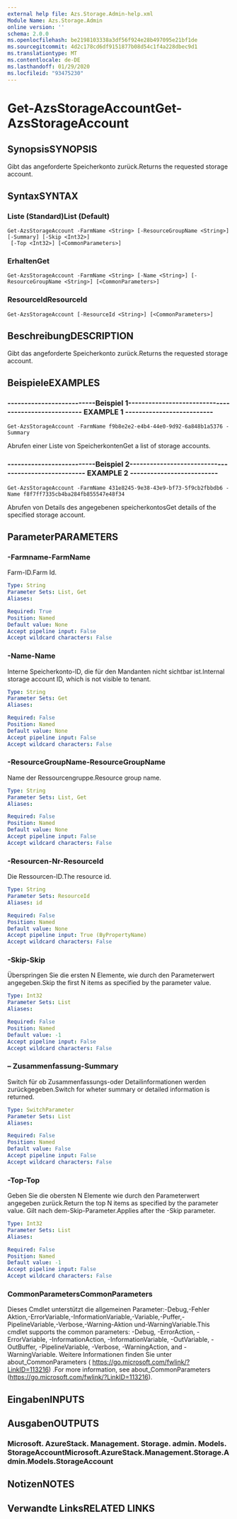 ```yaml
---
external help file: Azs.Storage.Admin-help.xml
Module Name: Azs.Storage.Admin
online version: ''
schema: 2.0.0
ms.openlocfilehash: be2198103338a3df56f924e28b497095e21bf1de
ms.sourcegitcommit: 4d2c178cd6df9151877b08d54c1f4a228dbec9d1
ms.translationtype: MT
ms.contentlocale: de-DE
ms.lasthandoff: 01/29/2020
ms.locfileid: "93475230"
---
```

# <span data-ttu-id="1b163-101">Get-AzsStorageAccount</span><span class="sxs-lookup"><span data-stu-id="1b163-101">Get-AzsStorageAccount</span></span>

## <span data-ttu-id="1b163-102">Synopsis</span><span class="sxs-lookup"><span data-stu-id="1b163-102">SYNOPSIS</span></span>
<span data-ttu-id="1b163-103">Gibt das angeforderte Speicherkonto zurück.</span><span class="sxs-lookup"><span data-stu-id="1b163-103">Returns the requested storage account.</span></span>

## <span data-ttu-id="1b163-104">Syntax</span><span class="sxs-lookup"><span data-stu-id="1b163-104">SYNTAX</span></span>

### <span data-ttu-id="1b163-105">Liste (Standard)</span><span class="sxs-lookup"><span data-stu-id="1b163-105">List (Default)</span></span>
```
Get-AzsStorageAccount -FarmName <String> [-ResourceGroupName <String>] [-Summary] [-Skip <Int32>]
 [-Top <Int32>] [<CommonParameters>]
```

### <span data-ttu-id="1b163-106">Erhalten</span><span class="sxs-lookup"><span data-stu-id="1b163-106">Get</span></span>
```
Get-AzsStorageAccount -FarmName <String> [-Name <String>] [-ResourceGroupName <String>] [<CommonParameters>]
```

### <span data-ttu-id="1b163-107">ResourceId</span><span class="sxs-lookup"><span data-stu-id="1b163-107">ResourceId</span></span>
```
Get-AzsStorageAccount [-ResourceId <String>] [<CommonParameters>]
```

## <span data-ttu-id="1b163-108">Beschreibung</span><span class="sxs-lookup"><span data-stu-id="1b163-108">DESCRIPTION</span></span>
<span data-ttu-id="1b163-109">Gibt das angeforderte Speicherkonto zurück.</span><span class="sxs-lookup"><span data-stu-id="1b163-109">Returns the requested storage account.</span></span>

## <span data-ttu-id="1b163-110">Beispiele</span><span class="sxs-lookup"><span data-stu-id="1b163-110">EXAMPLES</span></span>

### <span data-ttu-id="1b163-111">--------------------------Beispiel 1--------------------------</span><span class="sxs-lookup"><span data-stu-id="1b163-111">-------------------------- EXAMPLE 1 --------------------------</span></span>
```
Get-AzsStorageAccount -FarmName f9b8e2e2-e4b4-44e0-9d92-6a848b1a5376 -Summary
```

<span data-ttu-id="1b163-112">Abrufen einer Liste von Speicherkonten</span><span class="sxs-lookup"><span data-stu-id="1b163-112">Get a list of storage accounts.</span></span>

### <span data-ttu-id="1b163-113">--------------------------Beispiel 2--------------------------</span><span class="sxs-lookup"><span data-stu-id="1b163-113">-------------------------- EXAMPLE 2 --------------------------</span></span>
```
Get-AzsStorageAccount -FarmName 431e8245-9e38-43e9-bf73-5f9cb2fbbdb6 -Name f8f7ff7335cb4ba284fb855547e48f34
```

<span data-ttu-id="1b163-114">Abrufen von Details des angegebenen speicherkontos</span><span class="sxs-lookup"><span data-stu-id="1b163-114">Get details of the specified storage account.</span></span>

## <span data-ttu-id="1b163-115">Parameter</span><span class="sxs-lookup"><span data-stu-id="1b163-115">PARAMETERS</span></span>

### <span data-ttu-id="1b163-116">-Farmname</span><span class="sxs-lookup"><span data-stu-id="1b163-116">-FarmName</span></span>
<span data-ttu-id="1b163-117">Farm-ID.</span><span class="sxs-lookup"><span data-stu-id="1b163-117">Farm Id.</span></span>

```yaml
Type: String
Parameter Sets: List, Get
Aliases: 

Required: True
Position: Named
Default value: None
Accept pipeline input: False
Accept wildcard characters: False
```

### <span data-ttu-id="1b163-118">-Name</span><span class="sxs-lookup"><span data-stu-id="1b163-118">-Name</span></span>
<span data-ttu-id="1b163-119">Interne Speicherkonto-ID, die für den Mandanten nicht sichtbar ist.</span><span class="sxs-lookup"><span data-stu-id="1b163-119">Internal storage account ID, which is not visible to tenant.</span></span>

```yaml
Type: String
Parameter Sets: Get
Aliases: 

Required: False
Position: Named
Default value: None
Accept pipeline input: False
Accept wildcard characters: False
```

### <span data-ttu-id="1b163-120">-ResourceGroupName</span><span class="sxs-lookup"><span data-stu-id="1b163-120">-ResourceGroupName</span></span>
<span data-ttu-id="1b163-121">Name der Ressourcengruppe.</span><span class="sxs-lookup"><span data-stu-id="1b163-121">Resource group name.</span></span>

```yaml
Type: String
Parameter Sets: List, Get
Aliases: 

Required: False
Position: Named
Default value: None
Accept pipeline input: False
Accept wildcard characters: False
```

### <span data-ttu-id="1b163-122">-Resourcen-Nr</span><span class="sxs-lookup"><span data-stu-id="1b163-122">-ResourceId</span></span>
<span data-ttu-id="1b163-123">Die Ressourcen-ID.</span><span class="sxs-lookup"><span data-stu-id="1b163-123">The resource id.</span></span>

```yaml
Type: String
Parameter Sets: ResourceId
Aliases: id

Required: False
Position: Named
Default value: None
Accept pipeline input: True (ByPropertyName)
Accept wildcard characters: False
```

### <span data-ttu-id="1b163-124">-Skip</span><span class="sxs-lookup"><span data-stu-id="1b163-124">-Skip</span></span>
<span data-ttu-id="1b163-125">Überspringen Sie die ersten N Elemente, wie durch den Parameterwert angegeben.</span><span class="sxs-lookup"><span data-stu-id="1b163-125">Skip the first N items as specified by the parameter value.</span></span>

```yaml
Type: Int32
Parameter Sets: List
Aliases: 

Required: False
Position: Named
Default value: -1
Accept pipeline input: False
Accept wildcard characters: False
```

### <span data-ttu-id="1b163-126">– Zusammenfassung</span><span class="sxs-lookup"><span data-stu-id="1b163-126">-Summary</span></span>
<span data-ttu-id="1b163-127">Switch für ob Zusammenfassungs-oder Detailinformationen werden zurückgegeben.</span><span class="sxs-lookup"><span data-stu-id="1b163-127">Switch for wheter summary or detailed information is returned.</span></span>

```yaml
Type: SwitchParameter
Parameter Sets: List
Aliases: 

Required: False
Position: Named
Default value: False
Accept pipeline input: False
Accept wildcard characters: False
```

### <span data-ttu-id="1b163-128">-Top</span><span class="sxs-lookup"><span data-stu-id="1b163-128">-Top</span></span>
<span data-ttu-id="1b163-129">Geben Sie die obersten N Elemente wie durch den Parameterwert angegeben zurück.</span><span class="sxs-lookup"><span data-stu-id="1b163-129">Return the top N items as specified by the parameter value.</span></span>
<span data-ttu-id="1b163-130">Gilt nach dem-Skip-Parameter.</span><span class="sxs-lookup"><span data-stu-id="1b163-130">Applies after the -Skip parameter.</span></span>

```yaml
Type: Int32
Parameter Sets: List
Aliases: 

Required: False
Position: Named
Default value: -1
Accept pipeline input: False
Accept wildcard characters: False
```

### <span data-ttu-id="1b163-131">CommonParameters</span><span class="sxs-lookup"><span data-stu-id="1b163-131">CommonParameters</span></span>
<span data-ttu-id="1b163-132">Dieses Cmdlet unterstützt die allgemeinen Parameter:-Debug,-Fehler Aktion,-ErrorVariable,-InformationVariable,-Variable,-Puffer,-PipelineVariable,-Verbose,-Warning-Aktion und-WarningVariable.</span><span class="sxs-lookup"><span data-stu-id="1b163-132">This cmdlet supports the common parameters: -Debug, -ErrorAction, -ErrorVariable, -InformationAction, -InformationVariable, -OutVariable, -OutBuffer, -PipelineVariable, -Verbose, -WarningAction, and -WarningVariable.</span></span> <span data-ttu-id="1b163-133">Weitere Informationen finden Sie unter about_CommonParameters ( https://go.microsoft.com/fwlink/?LinkID=113216) .</span><span class="sxs-lookup"><span data-stu-id="1b163-133">For more information, see about_CommonParameters (https://go.microsoft.com/fwlink/?LinkID=113216).</span></span>

## <span data-ttu-id="1b163-134">Eingaben</span><span class="sxs-lookup"><span data-stu-id="1b163-134">INPUTS</span></span>

## <span data-ttu-id="1b163-135">Ausgaben</span><span class="sxs-lookup"><span data-stu-id="1b163-135">OUTPUTS</span></span>

### <span data-ttu-id="1b163-136">Microsoft. AzureStack. Management. Storage. admin. Models. StorageAccount</span><span class="sxs-lookup"><span data-stu-id="1b163-136">Microsoft.AzureStack.Management.Storage.Admin.Models.StorageAccount</span></span>

## <span data-ttu-id="1b163-137">Notizen</span><span class="sxs-lookup"><span data-stu-id="1b163-137">NOTES</span></span>

## <span data-ttu-id="1b163-138">Verwandte Links</span><span class="sxs-lookup"><span data-stu-id="1b163-138">RELATED LINKS</span></span>

